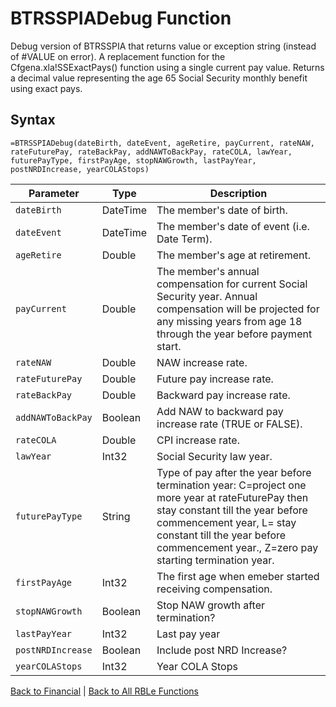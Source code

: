 # BTRSSPIADebug Function

Debug version of BTRSSPIA that returns value or exception string (instead of #VALUE on error).  A replacement function for the Cfgena.xla!SSExactPays() function using a single current pay value.  Returns a decimal value representing the age 65 Social Security monthly benefit using exact pays.

## Syntax

```excel
=BTRSSPIADebug(dateBirth, dateEvent, ageRetire, payCurrent, rateNAW, rateFuturePay, rateBackPay, addNAWToBackPay, rateCOLA, lawYear, futurePayType, firstPayAge, stopNAWGrowth, lastPayYear, postNRDIncrease, yearCOLAStops)
```

Parameter | Type | Description
---|---|---
`dateBirth` | DateTime | The member's date of birth.
`dateEvent` | DateTime | The member's date of event (i.e. Date Term).
`ageRetire` | Double | The member's age at retirement.
`payCurrent` | Double | The member's annual compensation for current Social Security year.  Annual compensation will be projected for any missing years from age 18 through the year before payment start.
`rateNAW` | Double | NAW increase rate.
`rateFuturePay` | Double | Future pay increase rate.
`rateBackPay` | Double | Backward pay increase rate.
`addNAWToBackPay` | Boolean | Add NAW to backward pay increase rate (TRUE or FALSE).
`rateCOLA` | Double | CPI increase rate.
`lawYear` | Int32 | Social Security law year.
`futurePayType` | String | Type of pay after the year before termination year: C=project one more year at rateFuturePay then stay constant till the year before commencement year, L= stay constant till the year before commencement year., Z=zero pay starting termination year.
`firstPayAge` | Int32 | The first age when emeber started receiving compensation.
`stopNAWGrowth` | Boolean | Stop NAW growth after termination?
`lastPayYear` | Int32 | Last pay year
`postNRDIncrease` | Boolean | Include post NRD Increase?
`yearCOLAStops` | Int32 | Year COLA Stops

[Back to Financial](RBLeFinancial.md) | [Back to All RBLe Functions](RBLe.md#function-documentation)
